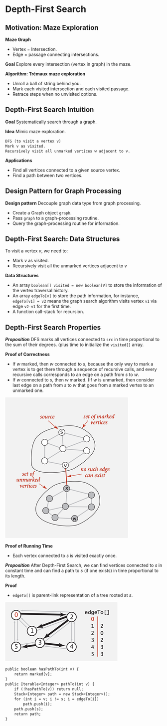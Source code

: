 # Depth-First Search

## Motivation: Maze Exploration
**Maze Graph**
- Vertex = Intersection.
- Edge = passage connecting intersections.

**Goal** Explore every intersection (vertex in graph) in the maze.

**Algorithm: Trémaux maze exploration**
- Unroll a ball of string behind you.
- Mark each visited intersection and each visited passage.
- Retrace steps when no unvisited options.

## Depth-First Search Intuition

**Goal** Systematically search through a graph.

**Idea** Mimic maze exploration.

```pseudocode
DFS (to visit a vertex v)
Mark v as visited.
Recursively visit all unmarked vertices w adjacent to v.
```

**Applications**
- Find all vertices connected to a given source vertex.
- Find a path between two vertices.

## Design Pattern for Graph Processing

**Design pattern** Decouple graph data type from graph processing.

- Create a Graph object `graph`.
- Pass `graph` to a graph-processing routine.
- Query the graph-processing routine for information.

## Depth-First Search: Data Structures

To visit a vertex $v$, we need to:
- Mark $v$ as visited.
- Recursively visit all the unmarked vertices adjacent to $v$

**Data Structures**
- An array `boolean[] visited = new boolean[V]` to store the information of
the vertex traversal history.
- An array `edgeTo[v]` to store the path information, for instance,
`edgeTo[v1] = v2` means the graph search algorithm visits vertex `v1` via
edge `v2-v1` for the first time.
- A function call-stack for recursion.

## Depth-First Search Properties

***Proposition*** DFS marks all vertices connected to `src` in time proportional
to the sum of their degrees. (plus time to initialize the `visited[]` array.

**Proof of Correctness**
- If $w$ marked, then $w$ connected to $s$, because the only way to mark a vertex
is to get there through a sequence of recursive calls, and every recursive calls
corresponds to an edge on a path from $s$ to $w$.
- If $w$ connected to $s$, then $w$ marked. (If $w$ is unmarked, then consider
last edge on a path from $s$ to $w$ that goes from a marked vertex to an unmarked
one.

![image](../../../image.png)

**Proof of Running Time**
- Each vertex connected to $s$ is visited exactly once.

***Proposition*** After Depth-First Search, we can find vertices connected to $s$
in constant time and can find a path to $s$ (if one exists) in time proportional
to its length.

**Proof**
- `edgeTo[]` is parent-link representation of a tree rooted at $s$.

![image_1](../../../image_1.png)

```pseudocode
public boolean hasPathTo(int v) {
    return marked[v];
}
public Iterable<Integer> pathTo(int v) {
    if (!hasPathTo(v)) return null;
    Stack<Integer> path = new Stack<Integer>();
    for (int i = v; i != s; i = edgeTo[i])
        path.push(i);
    path.push(s);
    return path;
}
```

